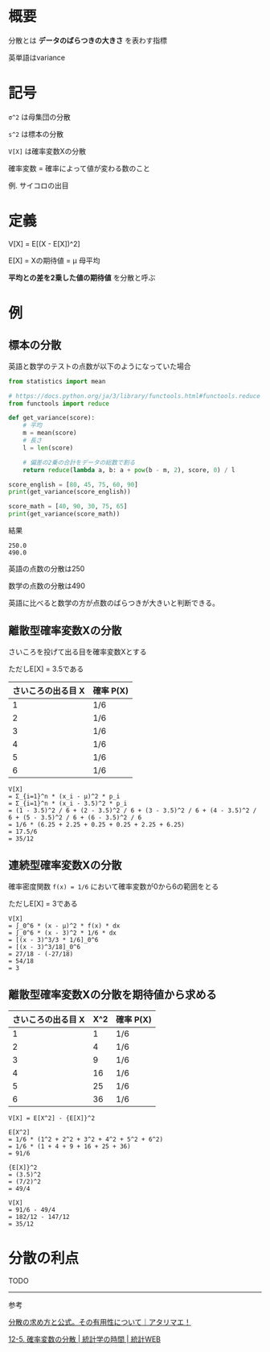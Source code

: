 # 概要

分散とは **データのばらつきの大きさ** を表わす指標

英単語はvariance

# 記号

`σ^2` は母集団の分散

`s^2` は標本の分散

`V[X]` は確率変数Xの分散

確率変数 = 確率によって値が変わる数のこと

例. サイコロの出目

# 定義

V[X] = E[(X - E[X])^2]

E[X] = Xの期待値 = μ 母平均

**平均との差を2乗した値の期待値** を分散と呼ぶ

# 例

## 標本の分散

英語と数学のテストの点数が以下のようになっていた場合

```py
from statistics import mean

# https://docs.python.org/ja/3/library/functools.html#functools.reduce
from functools import reduce

def get_variance(score):
    # 平均
    m = mean(score)
    # 長さ
    l = len(score)

    # 偏差の2乗の合計をデータの総数で割る
    return reduce(lambda a, b: a + pow(b - m, 2), score, 0) / l

score_english = [80, 45, 75, 60, 90]
print(get_variance(score_english))

score_math = [40, 90, 30, 75, 65]
print(get_variance(score_math))
```

結果

```
250.0
490.0
```

英語の点数の分散は250

数学の点数の分散は490

英語に比べると数学の方が点数のばらつきが大きいと判断できる。

## 離散型確率変数Xの分散

さいころを投げて出る目を確率変数Xとする

ただしE[X] = 3.5である

| さいころの出る目 X | 確率 P(X) |
| --- | --- |
| 1 | 1/6 |
| 2 | 1/6 |
| 3 | 1/6 |
| 4 | 1/6 |
| 5 | 1/6 |
| 6 | 1/6 |

```
V[X]
= Σ_{i=1}^n * (x_i - μ)^2 * p_i
= Σ_{i=1}^n * (x_i - 3.5)^2 * p_i
= (1 - 3.5)^2 / 6 + (2 - 3.5)^2 / 6 + (3 - 3.5)^2 / 6 + (4 - 3.5)^2 / 6 + (5 - 3.5)^2 / 6 + (6 - 3.5)^2 / 6
= 1/6 * (6.25 + 2.25 + 0.25 + 0.25 + 2.25 + 6.25)
= 17.5/6
= 35/12
```

## 連続型確率変数Xの分散

確率密度関数 `f(x) = 1/6` において確率変数が0から6の範囲をとる

ただしE[X] = 3である

```
V[X]
= ∫_0^6 * (x - μ)^2 * f(x) * dx
= ∫_0^6 * (x - 3)^2 * 1/6 * dx
= [(x - 3)^3/3 * 1/6]_0^6
= [(x - 3)^3/18]_0^6
= 27/18 - (-27/18)
= 54/18
= 3
```

## 離散型確率変数Xの分散を期待値から求める

| さいころの出る目 X | X^2 | 確率 P(X) |
| --- | --- | --- |
| 1 | 1 | 1/6 |
| 2 | 4 | 1/6 |
| 3 | 9 | 1/6 |
| 4 | 16 | 1/6 |
| 5 | 25 | 1/6 |
| 6 | 36 | 1/6 |

```
V[X] = E[X^2] - {E[X]}^2

E[X^2]
= 1/6 * (1^2 + 2^2 + 3^2 + 4^2 + 5^2 + 6^2)
= 1/6 * (1 + 4 + 9 + 16 + 25 + 36)
= 91/6

{E[X]}^2
= (3.5)^2
= (7/2)^2
= 49/4

V[X]
= 91/6 - 49/4
= 182/12 - 147/12
= 35/12
```

# 分散の利点

TODO

---

参考

[分散の求め方と公式。その有用性について｜アタリマエ！](https://atarimae.biz/archives/8782)

[12-5. 確率変数の分散 | 統計学の時間 | 統計WEB](https://bellcurve.jp/statistics/course/6716.html)
